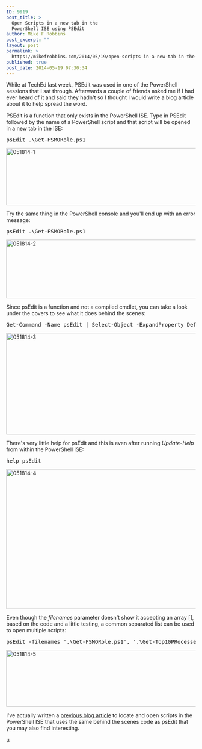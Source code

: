 ```yaml
---
ID: 9919
post_title: >
  Open Scripts in a new tab in the
  PowerShell ISE using PSEdit
author: Mike F Robbins
post_excerpt: ""
layout: post
permalink: >
  https://mikefrobbins.com/2014/05/19/open-scripts-in-a-new-tab-in-the-powershell-ise-using-psedit/
published: true
post_date: 2014-05-19 07:30:34
---
```

While at TechEd last week, PSEdit was used in one of the PowerShell sessions that I sat through. Afterwards a couple of friends asked me if I had ever heard of it and said they hadn't so I thought I would write a blog article about it to help spread the word.

PSEdit is a function that only exists in the PowerShell ISE. Type in PSEdit followed by the name of a PowerShell script and that script will be opened in a new tab in the ISE:
<pre class="lang:ps decode:true">psEdit .\Get-FSMORole.ps1</pre>
<a href="http://mikefrobbins.com/wp-content/uploads/2014/05/051814-1.jpg"><img class="alignnone size-full wp-image-9920" src="http://mikefrobbins.com/wp-content/uploads/2014/05/051814-1.jpg" alt="051814-1" width="706" height="152" /></a>

Try the same thing in the PowerShell console and you'll end up with an error message:
<pre class="lang:ps decode:true">psEdit .\Get-FSMORole.ps1</pre>
<a href="http://mikefrobbins.com/wp-content/uploads/2014/05/051814-2.jpg"><img class="alignnone size-full wp-image-9921" src="http://mikefrobbins.com/wp-content/uploads/2014/05/051814-2.jpg" alt="051814-2" width="877" height="156" /></a>

Since psEdit is a function and not a compiled cmdlet, you can take a look under the covers to see what it does behind the scenes:
<pre class="lang:ps decode:true">Get-Command -Name psEdit | Select-Object -ExpandProperty Definition</pre>
<a href="http://mikefrobbins.com/wp-content/uploads/2014/05/051814-3.jpg"><img class="alignnone size-full wp-image-9922" src="http://mikefrobbins.com/wp-content/uploads/2014/05/051814-3.jpg" alt="051814-3" width="700" height="270" /></a>

There's very little help for psEdit and this is even after running <em>Update-Help</em> from within the PowerShell ISE:
<pre class="lang:ps decode:true">help psEdit</pre>
<a href="http://mikefrobbins.com/wp-content/uploads/2014/05/051814-4.jpg"><img class="alignnone size-full wp-image-9923" src="http://mikefrobbins.com/wp-content/uploads/2014/05/051814-4.jpg" alt="051814-4" width="698" height="372" /></a>

Even though the <em>filenames</em> parameter doesn't show it accepting an array [], based on the code and a little testing, a common separated list can be used to open multiple scripts:
<pre class="lang:ps decode:true">psEdit -filenames '.\Get-FSMORole.ps1', '.\Get-Top10PRocesses.ps1'</pre>
<a href="http://mikefrobbins.com/wp-content/uploads/2014/05/051814-5.jpg"><img class="alignnone size-full wp-image-9925" src="http://mikefrobbins.com/wp-content/uploads/2014/05/051814-5.jpg" alt="051814-5" width="702" height="151" /></a>

I've actually written a <a href="http://mikefrobbins.com/2013/11/27/powershell-one-liner-to-locate-scripts-and-automatically-open-them-in-new-tabs-in-the-ise/" target="_blank">previous blog article</a> to locate and open scripts in the PowerShell ISE that uses the same behind the scenes code as psEdit that you may also find interesting.

µ